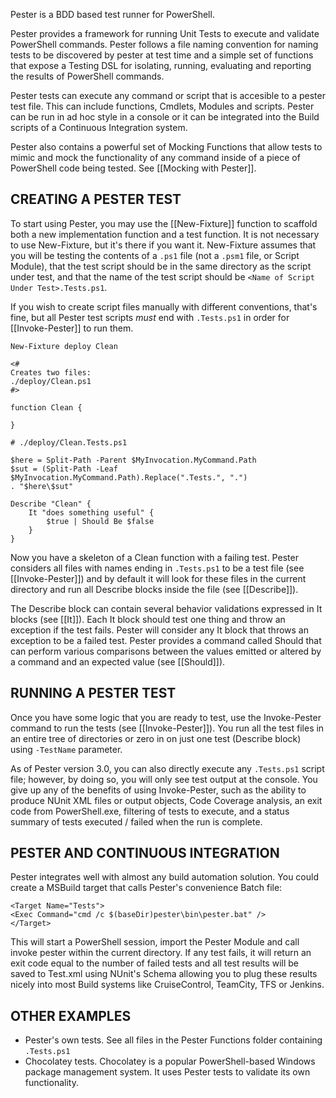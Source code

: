 Pester is a BDD based test runner for PowerShell.

Pester provides a framework for running Unit Tests to execute and validate 
PowerShell commands. Pester follows a file naming convention for naming 
tests to be discovered by pester at test time and a simple set of 
functions that expose a Testing DSL for isolating, running, evaluating and 
reporting the results of PowerShell commands.

Pester tests can execute any command or script that is accesible to a 
pester test file. This can include functions, Cmdlets, Modules and scripts. 
Pester can be run in ad hoc style in a console or it can be integrated into 
the Build scripts of a Continuous Integration system.

Pester also contains a powerful set of Mocking Functions that allow tests to 
mimic and mock the functionality of any command inside of a piece of 
PowerShell code being tested. See [[Mocking with Pester]].

CREATING A PESTER TEST
------------------------
To start using Pester, you may use the [[New-Fixture]] function to scaffold both 
a new implementation function and a test function. It is not necessary to use
New-Fixture, but it's there if you want it. New-Fixture assumes that you will
be testing the contents of a ```.ps1``` file (not a ```.psm1``` file, or Script Module), that
the test script should be in the same directory as the script under test, and that
the name of the test script should be ```<Name of Script Under Test>.Tests.ps1```. 

If you wish to create script files manually with different conventions, that's fine, but all
Pester test scripts _must_ end with ```.Tests.ps1``` in order for [[Invoke-Pester]] to run them.

```posh
New-Fixture deploy Clean

<#
Creates two files:
./deploy/Clean.ps1
#>

function Clean {

}

# ./deploy/Clean.Tests.ps1

$here = Split-Path -Parent $MyInvocation.MyCommand.Path
$sut = (Split-Path -Leaf $MyInvocation.MyCommand.Path).Replace(".Tests.", ".")
. "$here\$sut"

Describe "Clean" {
    It "does something useful" {
        $true | Should Be $false
    }
}
```

Now you have a skeleton of a Clean function with a failing test. Pester 
considers all files with names ending in ```.Tests.ps1``` to be a test file (see 
[[Invoke-Pester]]) and by default it will look for these files in the current directory 
and run all Describe blocks inside the file (see [[Describe]]). 

The Describe block can 
contain several behavior validations expressed in It blocks (see [[It]]). 
Each It block should test one thing and throw an exception if the test 
fails. Pester will consider any It block that throws an exception to be a 
failed test. Pester provides a command called Should that can perform various 
comparisons between the values emitted or altered by a command and an expected 
value (see [[Should]]). 

RUNNING A PESTER TEST
-----------------------
Once you have some logic that you are ready to test, use the Invoke-Pester 
command to run the tests (see [[Invoke-Pester]]). You run all the test files in an 
entire tree of directories or zero in on just one test (Describe block)
using ```-TestName``` parameter.

As of Pester version 3.0, you can also directly execute any ```.Tests.ps1``` script file;
however, by doing so, you will only see test output at the console.  You give up
any of the benefits of using Invoke-Pester, such as the ability to produce NUnit
XML files or output objects, Code Coverage analysis, an exit code from PowerShell.exe,
filtering of tests to execute, and a status summary of tests executed / failed
when the run is complete.

PESTER AND CONTINUOUS INTEGRATION
------------------------------------
Pester integrates well with almost any build automation solution. You 
could create a MSBuild target that calls Pester's convenience Batch file:

	<Target Name="Tests">
	<Exec Command="cmd /c $(baseDir)pester\bin\pester.bat" />
	</Target>

This will start a PowerShell session, import the Pester Module and call 
invoke pester within the current directory. If any test fails, it will 
return an exit code equal to the number of failed tests and all test 
results will be saved to Test.xml using NUnit's Schema allowing you to 
plug these results nicely into most Build systems like CruiseControl, 
TeamCity, TFS or Jenkins.

OTHER EXAMPLES
-----------------
- Pester's own tests. See all files in the Pester Functions folder containing ```.Tests.ps1```
- Chocolatey tests. Chocolatey is a popular PowerShell-based Windows 
package management system. It uses Pester tests to validate its own 
functionality.